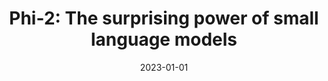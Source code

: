---
title: "Phi-2: The surprising power of small language models"
collection: publications
category: publications
permalink: /publication/2023-01-01-Phi-2-The-surprising-power-of-small-language-models
date: 2023-01-01
venue: 'Microsoft Research Blog'
paperurl: 'https://www.microsoft.com/en-us/research/blog/phi-2-the-surprising-power-of-small-language-models/'
citation: ' Mojan Javaheripi,  S{\&apos;e}bastien Bubeck,  Marah Abdin,  Jyoti Aneja,  Sebastien Bubeck,  Caio Mendes,  Weizhu Chen,  Allie Del,  Ronen Eldan,  Sivakanth Gopi,  et al., &quot;Phi-2: The surprising power of small language models.&quot; Microsoft Research Blog, 2023.'
---